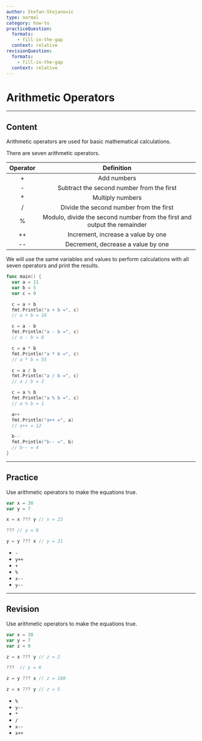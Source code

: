 ```yaml
---
author: Stefan-Stojanovic
type: normal
category: how-to
practiceQuestion:
  formats:
    - fill-in-the-gap
  context: relative
revisionQuestion:
  formats:
    - fill-in-the-gap
  context: relative
---
```


# Arithmetic Operators


---

## Content

Arithmetic operators are used for basic mathematical calculations.

There are seven arithmetic operators.

| Operator |                                Definition                                |
| :------: | :----------------------------------------------------------------------: |
|     +    |                                Add numbers                               |
|     -    |                 Subtract the second number from the first                |
|     *    |                             Multiply numbers                             |
|     /    |                  Divide the second number from the first                 |
|     %    | Modulo, divide the second number from the first and output the remainder |
|    ++    |                    Increment, increase a value by one                    |
|    --    |                    Decrement, decrease a value by one                    |

We will use the same variables and values to perform calculations with all seven operators and print the results.

```go
func main() {
  var a = 11
  var b = 5
  var c = 0

  c = a + b
  fmt.Println("a + b =", c)
  // a + b = 16

  c = a - b
  fmt.Println("a - b =", c)
  // a - b = 6

  c = a * b
  fmt.Println("a * b =", c)
  // a * b = 55

  c = a / b
  fmt.Println("a / b =", c)
  // a / b = 2

  c = a % b
  fmt.Println("a % b =", c)
  // a % b = 1

  a++
  fmt.Println("a++ =", a)
  // a++ = 12

  b--
  fmt.Println("b-- =", b)
  // b-- = 4
}
```


---

## Practice

Use arithmetic operators to make the equations true.

```go
var x = 30
var y = 7

x = x ??? y // x = 23

??? // y = 8

y = y ??? x // y = 31
```

- `-`
- `y++`
- `+`
- `%`
- `x--`
- `y--`


---

## Revision

Use arithmetic operators to make the equations true.

```go
var x = 30
var y = 7
var z = 0

z = x ??? y // z = 2

???  // y = 6

z = y ??? x // z = 180

z = x ??? y // z = 5
```

- `%`
- `y--`
- `*`
- `/`
- `x--`
- `x++`
